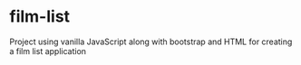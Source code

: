 # film-list
Project using vanilla JavaScript along with bootstrap and HTML for creating a film list application
